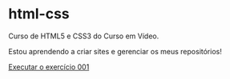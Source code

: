 # html-css
 Curso de HTML5 e CSS3 do Curso em Vídeo.

 Estou aprendendo a criar sites e gerenciar os meus repositórios!

 <a href="https://devcamilabarros.github.io/html-css/execicios/ex001/index.html">Executar o exercício 001</a>